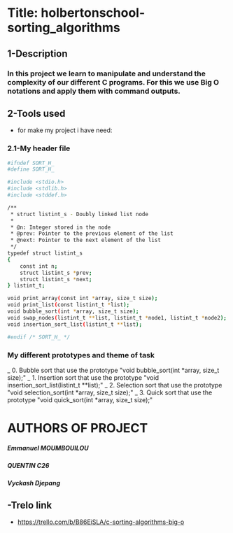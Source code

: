 # Title: holbertonschool-sorting_algorithms

## 1-Description 
### In this project we learn to manipulate and understand the complexity of our different C programs. For this we use Big O notations and apply them with command outputs.

## 2-Tools used

-  for make my project i have need:
### 2.1-My header file 

```bash
#ifndef SORT_H_
#define SORT_H_

#include <stdio.h>
#include <stdlib.h>
#include <stddef.h>

/**
 * struct listint_s - Doubly linked list node
 *
 * @n: Integer stored in the node
 * @prev: Pointer to the previous element of the list
 * @next: Pointer to the next element of the list
 */
typedef struct listint_s
{
	const int n;
	struct listint_s *prev;
	struct listint_s *next;
} listint_t;

void print_array(const int *array, size_t size);
void print_list(const listint_t *list);
void bubble_sort(int *array, size_t size);
void swap_nodes(listint_t **list, listint_t *node1, listint_t *node2);
void insertion_sort_list(listint_t **list);

#endif /* SORT_H_ */
```

### My different prototypes and theme of task

 _ 0. Bubble sort that use the prototype "void bubble_sort(int *array, size_t size);"
 _ 1. Insertion sort that use the prototype "void insertion_sort_list(listint_t **list);"
 _ 2. Selection sort that use the prototype "void selection_sort(int *array, size_t size);"
 _ 3. Quick sort that use the prototype "void quick_sort(int *array, size_t size);"

 # AUTHORS OF PROJECT 
 ##### Emmanuel MOUMBOUILOU
 ##### QUENTIN C26
 ##### Vyckash Djepang

 ## -Trelo link
 - https://trello.com/b/B86EiSLA/c-sorting-algorithms-big-o